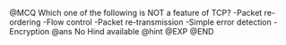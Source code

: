 @MCQ 
Which one of the following is NOT a feature of TCP?
 -Packet re-ordering
 -Flow control
 -Packet re-transmission
 -Simple error detection
 -Encryption @ans
No Hind available @hint
@EXP
@END
